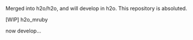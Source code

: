 Merged into h2o/h2o, and will develop in h2o. This repository is absoluted.


[WIP] h2o_mruby

now develop...
